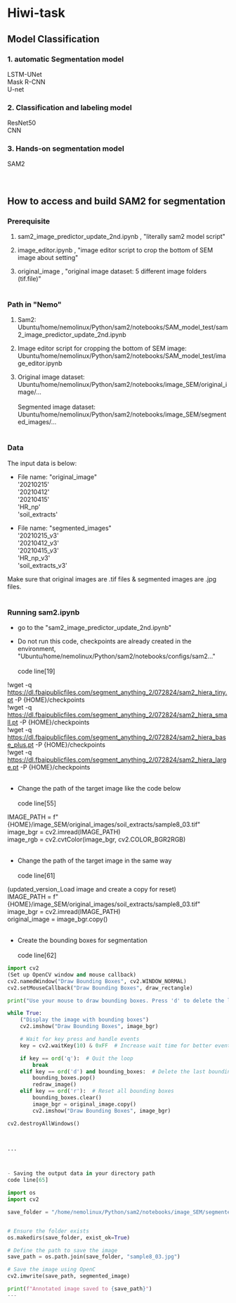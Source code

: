 # Hiwi-task


## Model Classification 

### 1. automatic Segmentation model
LSTM-UNet<br />
Mask R-CNN<br />
U-net<br />

### 2. Classification and labeling model
ResNet50<br />
CNN<br />

### 3. Hands-on segmentation model
SAM2<br />
<br /><br />



## How to access and build SAM2 for segmentation


### Prerequisite
1. sam2_image_predictor_update_2nd.ipynb ,
   "literally sam2 model script"

3. image_editor.ipynb ,   "image editor script to crop the bottom of SEM image about setting"

4. original_image , 
     "original image dataset: 5 different image folders (tif.file)"<br /><br />



### Path in "Nemo"
1. Sam2: <br /> Ubuntu/home/nemolinux/Python/sam2/notebooks/SAM_model_test/sam2_image_predictor_update_2nd.ipynb

2. Image editor script for cropping the bottom of SEM image: <br /> Ubuntu/home/nemolinux/Python/sam2/notebooks/SAM_model_test/image_editor.ipynb

3. Original image dataset:<br />  Ubuntu/home/nemolinux/Python/sam2/notebooks/image_SEM/original_image/...<br /><br /> 
   Segmented image dataset:<br />  Ubuntu/home/nemolinux/Python/sam2/notebooks/image_SEM/segmented_images/...<br /><br />



### Data
The input data is below:<br /> 
- File name: "original_image"<br /> 
'20210215' <br /> 
'20210412' <br /> 
'20210415'<br /> 
'HR_np'<br /> 
'soil_extracts'<br /> 


- File name: "segmented_images"<br /> 
'20210215_v3' <br /> 
'20210412_v3' <br /> 
'20210415_v3'<br /> 
'HR_np_v3'<br /> 
'soil_extracts_v3'<br /> 

Make sure that original images are .tif files & segmented images are .jpg files.<br /><br />

### Running sam2.ipynb

- go to the "sam2_image_predictor_update_2nd.ipynb"

- Do not run this code, checkpoints are already created in the environment, "Ubuntu/home/nemolinux/Python/sam2/notebooks/configs/sam2..."<br /><br />
code line[19]<br />

!wget -q https://dl.fbaipublicfiles.com/segment_anything_2/072824/sam2_hiera_tiny.pt -P {HOME}/checkpoints<br />
!wget -q https://dl.fbaipublicfiles.com/segment_anything_2/072824/sam2_hiera_small.pt -P {HOME}/checkpoints<br />
!wget -q https://dl.fbaipublicfiles.com/segment_anything_2/072824/sam2_hiera_base_plus.pt -P {HOME}/checkpoints<br />
!wget -q https://dl.fbaipublicfiles.com/segment_anything_2/072824/sam2_hiera_large.pt -P {HOME}/checkpoints<br /><br />

- Change the path of the target image like the code below<br /><br />
code line[55]<br />

IMAGE_PATH = f"{HOME}/image_SEM/original_images/soil_extracts/sample8_03.tif"<br />
image_bgr = cv2.imread(IMAGE_PATH)<br />
image_rgb = cv2.cvtColor(image_bgr, cv2.COLOR_BGR2RGB)<br /><br />

- Change the path of the target image in the same way<br /><br />
code line[61]<br />

(updated_version_Load image and create a copy for reset)<br />
IMAGE_PATH = f"{HOME}/image_SEM/original_images/soil_extracts/sample8_03.tif"<br />
image_bgr = cv2.imread(IMAGE_PATH)<br />
original_image = image_bgr.copy()<br /><br />


- Create the bounding boxes for segmentation<br /><br />
code line[62]<br />

```python
import cv2
(Set up OpenCV window and mouse callback)
cv2.namedWindow("Draw Bounding Boxes", cv2.WINDOW_NORMAL)
cv2.setMouseCallback("Draw Bounding Boxes", draw_rectangle)

print("Use your mouse to draw bounding boxes. Press 'd' to delete the last box, 'r' to reset all boxes, and 'q' to finish.")

while True:
    ("Display the image with bounding boxes")
    cv2.imshow("Draw Bounding Boxes", image_bgr)

    # Wait for key press and handle events
    key = cv2.waitKey(10) & 0xFF  # Increase wait time for better event handling

    if key == ord('q'):  # Quit the loop
        break
    elif key == ord('d') and bounding_boxes:  # Delete the last bounding box
        bounding_boxes.pop()
        redraw_image()
    elif key == ord('r'):  # Reset all bounding boxes
        bounding_boxes.clear()
        image_bgr = original_image.copy()
        cv2.imshow("Draw Bounding Boxes", image_bgr)

cv2.destroyAllWindows()



...



- Saving the output data in your directory path
code line[65]

import os
import cv2

save_folder = "/home/nemolinux/Python/sam2/notebooks/image_SEM/segmented_images/soil_extracts"


# Ensure the folder exists
os.makedirs(save_folder, exist_ok=True)

# Define the path to save the image
save_path = os.path.join(save_folder, "sample8_03.jpg")

# Save the image using OpenC
cv2.imwrite(save_path, segmented_image)

print(f"Annotated image saved to {save_path}")
---



